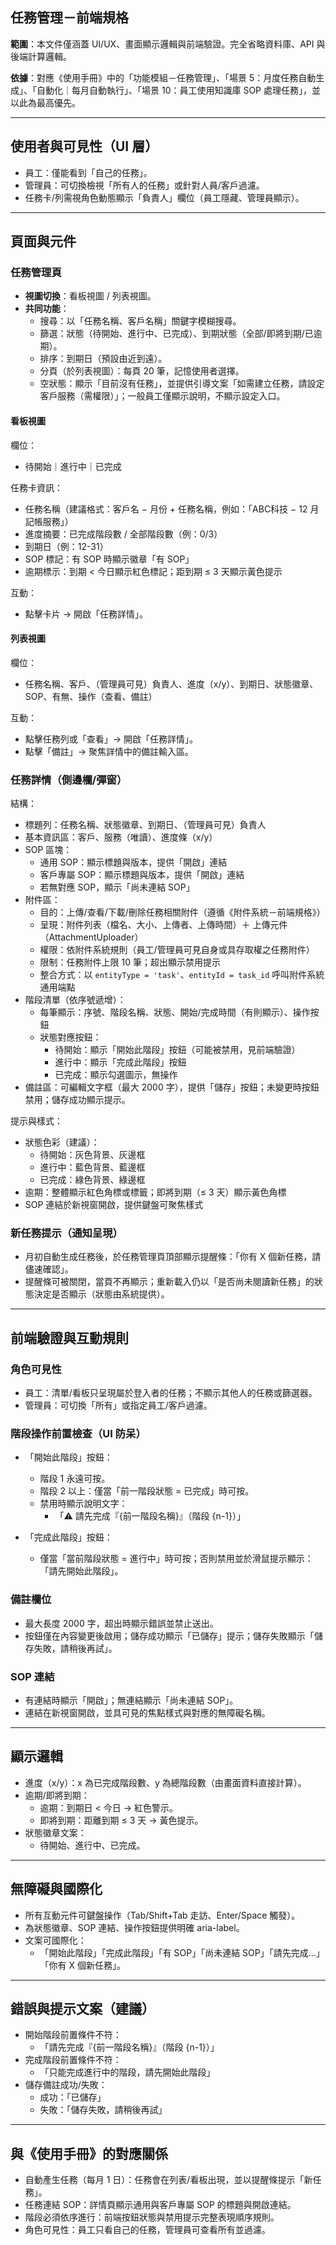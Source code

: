 ## 任務管理－前端規格

**範圍**：本文件僅涵蓋 UI/UX、畫面顯示邏輯與前端驗證。完全省略資料庫、API 與後端計算邏輯。

**依據**：對應《使用手冊》中的「功能模組－任務管理」、「場景 5：月度任務自動生成」、「自動化｜每月自動執行」、「場景 10：員工使用知識庫 SOP 處理任務」，並以此為最高優先。

---

## 使用者與可見性（UI 層）

- 員工：僅能看到「自己的任務」。
- 管理員：可切換檢視「所有人的任務」或針對人員/客戶過濾。
- 任務卡/列需視角色動態顯示「負責人」欄位（員工隱藏、管理員顯示）。

---

## 頁面與元件

### 任務管理頁

- **視圖切換**：看板視圖 / 列表視圖。
- **共同功能**：
  - 搜尋：以「任務名稱、客戶名稱」關鍵字模糊搜尋。
  - 篩選：狀態（待開始、進行中、已完成）、到期狀態（全部/即將到期/已逾期）。
  - 排序：到期日（預設由近到遠）。
  - 分頁（於列表視圖）：每頁 20 筆，記憶使用者選擇。
  - 空狀態：顯示「目前沒有任務」，並提供引導文案「如需建立任務，請設定客戶服務（需權限）」；一般員工僅顯示說明，不顯示設定入口。

#### 看板視圖

欄位：
- 待開始｜進行中｜已完成

任務卡資訊：
- 任務名稱（建議格式：客戶名 − 月份 + 任務名稱，例如：「ABC科技 − 12 月記帳服務」）
- 進度摘要：已完成階段數 / 全部階段數（例：0/3）
- 到期日（例：12-31）
- SOP 標記：有 SOP 時顯示徽章「有 SOP」
- 逾期標示：到期 < 今日顯示紅色標記；距到期 ≤ 3 天顯示黃色提示

互動：
- 點擊卡片 → 開啟「任務詳情」。

#### 列表視圖

欄位：
- 任務名稱、客戶、（管理員可見）負責人、進度（x/y）、到期日、狀態徽章、SOP、有無、操作（查看、備註）

互動：
- 點擊任務列或「查看」→ 開啟「任務詳情」。
- 點擊「備註」→ 聚焦詳情中的備註輸入區。

### 任務詳情（側邊欄/彈窗）

結構：
- 標題列：任務名稱、狀態徽章、到期日、（管理員可見）負責人
- 基本資訊區：客戶、服務（唯讀）、進度條（x/y）
- SOP 區塊：
  - 通用 SOP：顯示標題與版本，提供「開啟」連結
  - 客戶專屬 SOP：顯示標題與版本，提供「開啟」連結
  - 若無對應 SOP，顯示「尚未連結 SOP」
- 附件區：
  - 目的：上傳/查看/下載/刪除任務相關附件（遵循《附件系統－前端規格》）
  - 呈現：附件列表（檔名、大小、上傳者、上傳時間）＋ 上傳元件（AttachmentUploader）
  - 權限：依附件系統規則（員工/管理員可見自身或具存取權之任務附件）
  - 限制：任務附件上限 10 筆；超出顯示禁用提示
  - 整合方式：以 `entityType = 'task'`、`entityId = task_id` 呼叫附件系統通用端點
- 階段清單（依序號遞增）：
  - 每筆顯示：序號、階段名稱、狀態、開始/完成時間（有則顯示）、操作按鈕
  - 狀態對應按鈕：
    - 待開始：顯示「開始此階段」按鈕（可能被禁用，見前端驗證）
    - 進行中：顯示「完成此階段」按鈕
    - 已完成：顯示勾選圖示，無操作
- 備註區：可編輯文字框（最大 2000 字），提供「儲存」按鈕；未變更時按鈕禁用；儲存成功顯示提示。

提示與樣式：
- 狀態色彩（建議）：
  - 待開始：灰色背景、灰邊框
  - 進行中：藍色背景、藍邊框
  - 已完成：綠色背景、綠邊框
- 逾期：整體顯示紅色角標或標籤；即將到期（≤ 3 天）顯示黃色角標
- SOP 連結於新視窗開啟，提供鍵盤可聚焦樣式

### 新任務提示（通知呈現）

- 月初自動生成任務後，於任務管理頁頂部顯示提醒條：「你有 X 個新任務，請儘速確認」。
- 提醒條可被關閉，當頁不再顯示；重新載入仍以「是否尚未閱讀新任務」的狀態決定是否顯示（狀態由系統提供）。

---

## 前端驗證與互動規則

### 角色可見性

- 員工：清單/看板只呈現屬於登入者的任務；不顯示其他人的任務或篩選器。
- 管理員：可切換「所有」或指定員工/客戶過濾。

### 階段操作前置檢查（UI 防呆）

- 「開始此階段」按鈕：
  - 階段 1 永遠可按。
  - 階段 2 以上：僅當「前一階段狀態 = 已完成」時可按。
  - 禁用時顯示說明文字：
    - 「⚠️ 請先完成『{前一階段名稱}』（階段 {n-1}）」

- 「完成此階段」按鈕：
  - 僅當「當前階段狀態 = 進行中」時可按；否則禁用並於滑鼠提示顯示：「請先開始此階段」。

### 備註欄位

- 最大長度 2000 字，超出時顯示錯誤並禁止送出。
- 按鈕僅在內容變更後啟用；儲存成功顯示「已儲存」提示；儲存失敗顯示「儲存失敗，請稍後再試」。

### SOP 連結

- 有連結時顯示「開啟」；無連結顯示「尚未連結 SOP」。
- 連結在新視窗開啟，並具可見的焦點樣式與對應的無障礙名稱。

---

## 顯示邏輯

- 進度（x/y）：x 為已完成階段數、y 為總階段數（由畫面資料直接計算）。
- 逾期/即將到期：
  - 逾期：到期日 < 今日 → 紅色警示。
  - 即將到期：距離到期 ≤ 3 天 → 黃色提示。
- 狀態徽章文案：
  - 待開始、進行中、已完成。

---

## 無障礙與國際化

- 所有互動元件可鍵盤操作（Tab/Shift+Tab 走訪、Enter/Space 觸發）。
- 為狀態徽章、SOP 連結、操作按鈕提供明確 aria-label。
- 文案可國際化：
  - 「開始此階段」「完成此階段」「有 SOP」「尚未連結 SOP」「請先完成…」「你有 X 個新任務」。

---

## 錯誤與提示文案（建議）

- 開始階段前置條件不符：
  - 「請先完成『{前一階段名稱}』（階段 {n-1}）」
- 完成階段前置條件不符：
  - 「只能完成進行中的階段，請先開始此階段」
- 儲存備註成功/失敗：
  - 成功：「已儲存」
  - 失敗：「儲存失敗，請稍後再試」

---

## 與《使用手冊》的對應關係

- 自動產生任務（每月 1 日）：任務會在列表/看板出現，並以提醒條提示「新任務」。
- 任務連結 SOP：詳情頁顯示通用與客戶專屬 SOP 的標題與開啟連結。
- 階段必須依序進行：前端按鈕狀態與禁用提示完整表現順序規則。
- 角色可見性：員工只看自己的任務，管理員可查看所有並過濾。



